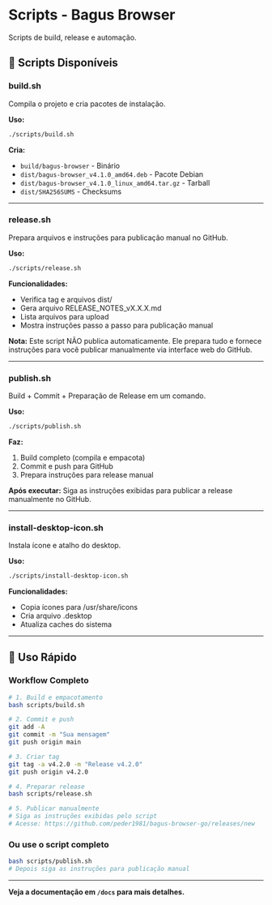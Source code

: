 # Scripts - Bagus Browser

Scripts de build, release e automação.

## 📜 Scripts Disponíveis

### build.sh
Compila o projeto e cria pacotes de instalação.

**Uso:**
```bash
./scripts/build.sh
```

**Cria:**
- `build/bagus-browser` - Binário
- `dist/bagus-browser_v4.1.0_amd64.deb` - Pacote Debian
- `dist/bagus-browser_v4.1.0_linux_amd64.tar.gz` - Tarball
- `dist/SHA256SUMS` - Checksums

---

### release.sh
Prepara arquivos e instruções para publicação manual no GitHub.

**Uso:**
```bash
./scripts/release.sh
```

**Funcionalidades:**
- Verifica tag e arquivos dist/
- Gera arquivo RELEASE_NOTES_vX.X.X.md
- Lista arquivos para upload
- Mostra instruções passo a passo para publicação manual

**Nota:** Este script NÃO publica automaticamente. Ele prepara tudo e fornece instruções para você publicar manualmente via interface web do GitHub.

---

### publish.sh
Build + Commit + Preparação de Release em um comando.

**Uso:**
```bash
./scripts/publish.sh
```

**Faz:**
1. Build completo (compila e empacota)
2. Commit e push para GitHub
3. Prepara instruções para release manual

**Após executar:** Siga as instruções exibidas para publicar a release manualmente no GitHub.

---

### install-desktop-icon.sh
Instala ícone e atalho do desktop.

**Uso:**
```bash
./scripts/install-desktop-icon.sh
```

**Funcionalidades:**
- Copia ícones para /usr/share/icons
- Cria arquivo .desktop
- Atualiza caches do sistema

---

## 🚀 Uso Rápido

### Workflow Completo
```bash
# 1. Build e empacotamento
bash scripts/build.sh

# 2. Commit e push
git add -A
git commit -m "Sua mensagem"
git push origin main

# 3. Criar tag
git tag -a v4.2.0 -m "Release v4.2.0"
git push origin v4.2.0

# 4. Preparar release
bash scripts/release.sh

# 5. Publicar manualmente
# Siga as instruções exibidas pelo script
# Acesse: https://github.com/peder1981/bagus-browser-go/releases/new
```

### Ou use o script completo
```bash
bash scripts/publish.sh
# Depois siga as instruções para publicação manual
```

---

**Veja a documentação em `/docs` para mais detalhes.**
